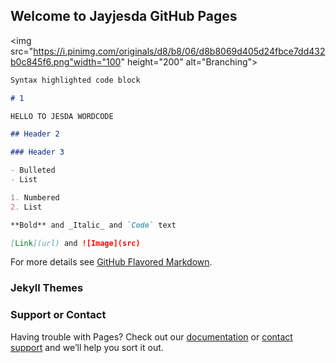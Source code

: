 ## Welcome to Jayjesda GitHub Pages
<img src="https://i.pinimg.com/originals/d8/b8/06/d8b8069d405d24fbce7dd432b0c845f6.png"width="100"  height="200" alt="Branching">

```markdown
Syntax highlighted code block

# 1

HELLO TO JESDA WORDCODE

## Header 2

### Header 3

- Bulleted
- List

1. Numbered
2. List

**Bold** and _Italic_ and `Code` text

[Link](url) and ![Image](src)
```
For more details see [GitHub Flavored Markdown](https://guides.github.com/features/mastering-markdown/).

### Jekyll Themes



### Support or Contact

Having trouble with Pages? Check out our [documentation](https://docs.github.com/categories/github-pages-basics/) or [contact support](https://support.github.com/contact) and we’ll help you sort it out.
